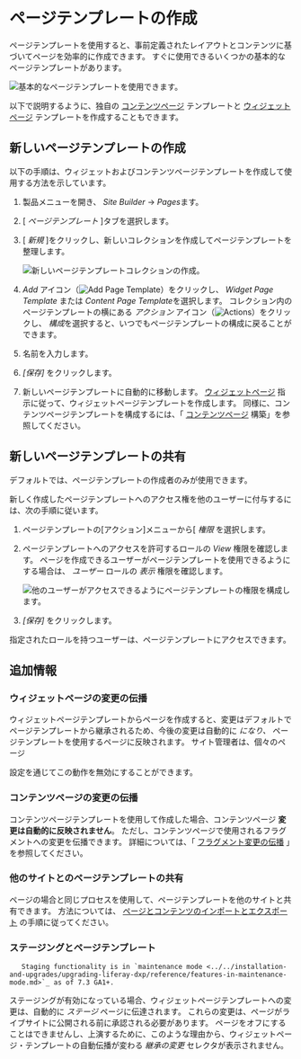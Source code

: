 # ページテンプレートの作成

ページテンプレートを使用すると、事前定義されたレイアウトとコンテンツに基づいてページを効率的に作成できます。 すぐに使用できるいくつかの基本的なページテンプレートがあります。

![基本的なページテンプレートを使用できます。](./creating-a-page-template/images/01.png)

以下で説明するように、独自の [コンテンツページ](../building-and-managing-content-pages/building-content-pages.md) テンプレートと [ウィジェットページ](../understanding-pages/understanding-pages.md#widget-pages) テンプレートを作成することもできます。

## 新しいページテンプレートの作成

以下の手順は、ウィジェットおよびコンテンツページテンプレートを作成して使用する方法を示しています。

1.  製品メニューを開き、 *Site Builder* → *Pages*ます。

2.  [ *ページテンプレート* ]タブを選択します。

3.  [ *新規* ]をクリックし、新しいコレクションを作成してページテンプレートを整理します。

    ![新しいページテンプレートコレクションの作成。](./creating-a-page-template/images/02.png)

4.  *Add* アイコン（![Add Page Template](../../../images/icon-add.png)）をクリックし、 *Widget Page Template* または *Content Page Template*を選択します。 コレクション内のページテンプレートの横にある *アクション* アイコン（![Actions](../../../images/icon-actions.png)）をクリックし、 *構成*を選択すると、いつでもページテンプレートの構成に戻ることができます。

5.  名前を入力します。

6.  *[保存]* をクリックします。

7.  新しいページテンプレートに自動的に移動します。 [ウィジェットページ](../understanding-pages/understanding-pages.md#widget-pages) 指示に従って、ウィジェットページテンプレートを作成します。 同様に、コンテンツページテンプレートを構成するには、「 [コンテンツページ](../building-and-managing-content-pages/building-content-pages.md) 構築」を参照してください。

## 新しいページテンプレートの共有

デフォルトでは、ページテンプレートの作成者のみが使用できます。

新しく作成したページテンプレートへのアクセス権を他のユーザーに付与するには、次の手順に従います。

1.  ページテンプレートの[アクション]メニューから[ *権限* を選択します。

2.  ページテンプレートへのアクセスを許可するロールの *View* 権限を確認します。 ページを作成できるユーザーがページテンプレートを使用できるようにする場合は、 *ユーザー* ロールの *表示* 権限を確認します。

    ![他のユーザーがアクセスできるようにページテンプレートの権限を構成します。](./creating-a-page-template/images/03.png)

3.  *[保存]* をクリックします。

指定されたロールを持つユーザーは、ページテンプレートにアクセスできます。

## 追加情報

### ウィジェットページの変更の伝播

ウィジェットページテンプレートからページを作成すると、変更はデフォルトでページテンプレートから継承されるため、今後の変更は自動的に *になり、* ページテンプレートを使用するページに反映されます。 サイト管理者は、個々のページ</a>

設定を通じてこの動作を無効にすることができます。</p> 



### コンテンツページの変更の伝播

コンテンツページテンプレートを使用して作成した場合、コンテンツページ **変更は自動的に反映されません**。 ただし、コンテンツページで使用されるフラグメントへの変更を伝播できます。 詳細については、「 [フラグメント変更の伝播](../../displaying-content/using-fragments/README.rst) 」を参照してください。



### 他のサイトとのページテンプレートの共有

ページの場合と同じプロセスを使用して、ページテンプレートを他のサイトと共有できます。 方法については、 [ページとコンテンツのインポートとエクスポート](../../building-sites/importing-exporting-pages-and-content.md) の手順に従ってください。



### ステージングとページテンプレート



``` important::
   Staging functionality is in `maintenance mode <../../installation-and-upgrades/upgrading-liferay-dxp/reference/features-in-maintenance-mode.md>`_ as of 7.3 GA1+.
```


ステージングが有効になっている場合、ウィジェットページテンプレートへの変更は、自動的に *ステージ* ページに伝達されます。 これらの変更は、ページがライブサイトに公開される前に承認される必要があります。 ページをオフにすることはできませんし、上演するために、このような理由から、ウィジェットページ・テンプレートの自動伝播が変わる *継承の変更* セレクタが表示されません。
